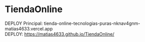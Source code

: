 # TiendaOnline
DEPLOY Principal: tienda-online-tecnologias-puras-nknav4gnm-matias4633.vercel.app
<br>
DEPLOY: https://matias4633.github.io/TiendaOnline/
